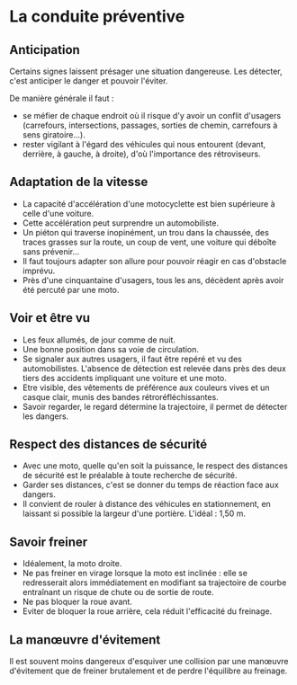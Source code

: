 # La conduite préventive

## Anticipation

Certains signes laissent présager une situation dangereuse. Les détecter, c'est anticiper le danger et pouvoir l'éviter.

De manière générale il faut :
- se méfier de chaque endroit où il risque d'y avoir un conflit d'usagers (carrefours, intersections, passages, sorties de chemin, carrefours à sens giratoire...).
- rester vigilant à l'égard des véhicules qui nous entourent (devant, derrière, à gauche, à droite), d'où l'importance des rétroviseurs.

## Adaptation de la vitesse
- La capacité d'accélération d'une motocyclette est bien supérieure à celle d'une voiture.
- Cette accélération peut surprendre un automobiliste.
- Un piéton qui traverse inopinément, un trou dans la chaussée, des traces grasses sur la route, un coup de vent, une voiture qui déboîte sans prévenir...
- Il faut toujours adapter son allure pour pouvoir réagir en cas d'obstacle imprévu.
- Près d'une cinquantaine d'usagers, tous les ans, décèdent après avoir été percuté par une moto.

## Voir et être vu
- Les feux allumés, de jour comme de nuit.
- Une bonne position dans sa voie de circulation.
- Se signaler aux autres usagers, il faut être repéré et vu des automobilistes. L'absence de détection est relevée dans près des deux tiers des accidents impliquant une voiture et une moto.
- Etre visible, des vêtements de préférence aux couleurs vives et un casque clair, munis des bandes rétroréfléchissantes.
- Savoir regarder, le regard détermine la trajectoire, il permet de détecter les dangers.

## Respect des distances de sécurité
- Avec une moto, quelle qu'en soit la puissance, le respect des distances de sécurité est le préalable à toute recherche de sécurité.
- Garder ses distances, c'est se donner du temps de réaction face aux dangers.
- Il convient de rouler à distance des véhicules en stationnement, en laissant si possible la largeur d'une portière. L'idéal : 1,50 m.

## Savoir freiner
- Idéalement, la moto droite.
- Ne pas freiner en virage lorsque la moto est inclinée : elle se redresserait alors immédiatement en modifiant sa trajectoire de courbe entraînant un risque de chute ou de sortie de route.
- Ne pas bloquer la roue avant.
- Eviter de bloquer la roue arrière, cela réduit l'efficacité du freinage.

## La manœuvre d'évitement

Il est souvent moins dangereux d'esquiver une collision par une manœuvre d'évitement que de freiner brutalement et de perdre l'équilibre au freinage.
